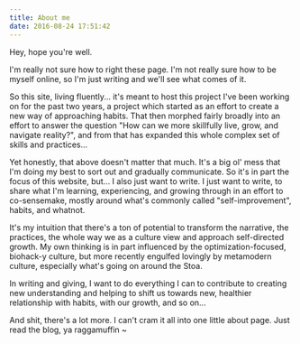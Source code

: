 ```yaml
---
title: About me
date: 2016-08-24 17:51:42
---
```


Hey, hope you're well.

I'm really not sure how to right these page. I'm not really sure how to be myself online, so I'm just writing and we'll see what comes of it.

So this site, living fluently... it's meant to host this project I've been working on for the past two years, a project which started as an effort to create a new way of approaching habits. That then morphed fairly broadly into an effort to answer the question "How can we more skillfully live, grow, and navigate reality?", and from that has expanded this whole complex set of skills and practices...

Yet honestly, that above doesn't matter that much. It's a big ol' mess that I'm doing my best to sort out and gradually communicate. So it's in part the focus of this website, but... I also just want to write. I just want to write, to share what I'm learning, experiencing, and growing through in an effort to co-sensemake, mostly around what's commonly called "self-improvement", habits, and whatnot.

It's my intuition that there's a ton of potential to transform the narrative, the practices, the whole way we as a culture view and approach self-directed growth. My own thinking is in part influenced by the optimization-focused, biohack-y culture, but more recently engulfed lovingly by metamodern culture, especially what's going on around the Stoa.

In writing and giving, I want to do everything I can to contribute to creating new understanding and helping to shift us towards new, healthier relationship with habits, with our growth, and so on...

And shit, there's a lot more. I can't cram it all into one little about page. Just read the blog, ya raggamuffin ~